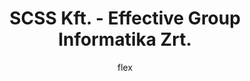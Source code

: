 ---
layout:   post
title:    SCSS Kft. - Effective Group Informatika Zrt.
author:   flex
category: 2015...2019
tags:     [about]
comments: false

headerSIZE:      0px
---